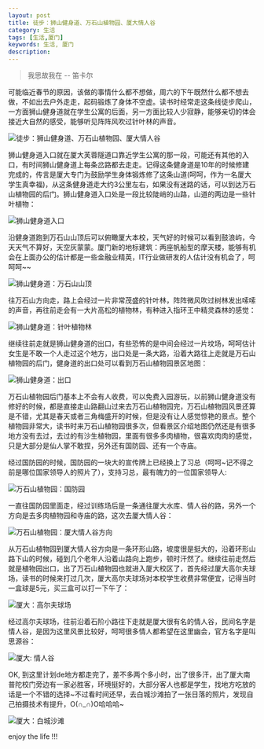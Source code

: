 ```yaml
---
layout: post
title: 徒步：狮山健身道、万石山植物园、厦大情人谷
category: 生活
tags: [生活,厦门]
keywords: 生活, 厦门
description: 
---
```


> 我思故我在 -- 笛卡尔

可能临近春节的原因，该做的事情什么都不想做，周六的下午既然什么都不想去做，不如出去户外走走，起码锻炼了身体不空虚。读书时经常走这条线徒步爬山，一方面狮山健身道就在学生公寓的后面，另一方面比较人少寂静，能够亲切的体会接近大自然的感受，能够听见阵阵风吹过针叶林的声音。

![徒步：狮山健身道、万石山植物园、厦大情人谷](http://7u2rbh.com1.z0.glb.clouddn.com/01track.png)

狮山健身道入口就在厦大芙蓉隧道口靠近学生公寓的那一段，可能还有其他的入口，有时间狮山健身道上每条岔路都去走走。记得这条健身道是10年的时候修建完成的，传言是厦大专门为鼓励学生身体锻炼修了这条山道(呵呵，作为一名厦大学生真幸福)，从这条健身道走大约3公里左右，如果没有迷路的话，可以到达万石山植物园的后门。狮山健身道入口处是一段比较陡峭的山路，山道的两边是一些针叶植物：

![狮山健身道入口](http://7u2rbh.com1.z0.glb.clouddn.com/IMG_4559_meitu_1.jpg)

沿健身道跑到万石山山顶后可以俯瞰厦大本校，天气好的时候可以看到鼓浪屿，今天天气不算好，天空灰蒙蒙。厦门新的地标建筑：两座帆船型的摩天楼，能够有机会在上面办公的估计都是一些金融业精英，IT行业做研发的人估计没有机会了，呵呵呵~~

![狮山健身道：万石山山顶](http://7u2rbh.com1.z0.glb.clouddn.com/top_wanshi_0.jpg)

往万石山方向走，路上会经过一片非常茂盛的针叶林，阵阵微风吹过树林发出嗦嗦的声音，再往前走会有一大片高松的植物林，有种进入指环王中精灵森林的感觉：

![狮山健身道：针叶植物林](http://7u2rbh.com1.z0.glb.clouddn.com/zhenyelin_meitu_0.jpg)

继续往前走就是狮山健身道的出口，有些恐怖的是中间会经过一片坟场，呵呵估计女生是不敢一个人走过这个地方，出口处是一条大路，沿着大路往上走就是万石山植物园的后门，健身道的出口处可以看到万石山植物园景区地图：

![狮山健身道：出口](http://7u2rbh.com1.z0.glb.clouddn.com/IMG_4569.JPG)

万石山植物园后门基本上不会有人收费，可以免费入园游玩，以前狮山健身道没有修好的时候，都是直接走山路翻山过来去万石山植物园完，万石山植物园风景还算是不错，尤其是春天或者三角梅盛开的时候，但是没有让人感觉惊艳的景点。整个植物园非常大，读书时来万石山植物园很多次，但看景区介绍地图仍然还是有很多地方没有去过，去过的有沙生植物园，里面有很多多肉植物，很喜欢肉肉的感觉，只是大部分是仙人掌不敢捏，另外还有国防园、还有一个寺庙。

经过国防园的时候，国防园的一块大的宣传牌上已经换上了习总（呵呵~记不得之前是哪位国家领导人的照片了），支持习总，最有魄力的一位国家领导人:

![万石山植物园：国防园](http://7u2rbh.com1.z0.glb.clouddn.com/IMG_4570.JPG)

一直往国防园里面走，经过训练场后是一条通往厦大水库、情人谷的路，另外一个方向是去多肉植物园和寺庙的路，这次去厦大情人谷：

![万石山植物园：厦大情人谷方向](http://7u2rbh.com1.z0.glb.clouddn.com/xiada_meitu_0.jpg)

从万石山植物园到厦大情人谷方向是一条环形山路，坡度很是挺大的，沿着环形山路下山的时候，碰到几个老年人沿着山路向上跑步，顿时汗然了。继续往前走然后就是植物园出口，出了万石山植物园也就进入厦大校区了，首先经过厦大高尔夫球场，读书的时候来打过几次，厦大高尔夫球场对本校学生收费非常便宜，记得当时一盒球是5元，买三盒可以打一下午了：

![厦大：高尔夫球场](http://7u2rbh.com1.z0.glb.clouddn.com/gaoerfu_meitu_0.jpg)

经过高尔夫球场，往前沿着石阶小路往下走就是厦大很有名的情人谷，民间名字是情人谷，是因为这里风景比较好，呵呵很多情人都希望在这里幽会，官方名字是叫思源谷：

![厦大: 情人谷](http://7u2rbh.com1.z0.glb.clouddn.com/qingrengu_meitu_0.jpg)

OK, 到这里计划de地方都走完了，差不多两个多小时，出了很多汗，出了厦大南普陀校门旁边有一家必胜客，环境挺好的，大部分客人也都是学生，找地方吃放的话是一个不错的选择~不过看时间还早，去白城沙滩拍了一张日落的照片，发现自己拍摄技术有提升，O(∩_∩)O哈哈哈~

![厦大：白城沙滩](http://7u2rbh.com1.z0.glb.clouddn.com/IMG_4556.JPG)



enjoy the life !!!
